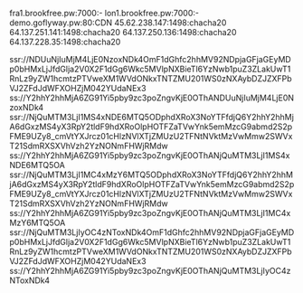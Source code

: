 fra1.brookfree.pw:7000:-
lon1.brookfree.pw:7000:-
demo.goflyway.pw:80:CDN
45.62.238.147:1498:chacha20
64.137.251.141:1498:chacha20
64.137.250.136:1498:chacha20
64.137.228.35:1498:chacha20
 
ssr://NDUuNjIuMjM4LjE0NzoxNDk4OmF1dGhfc2hhMV92NDpjaGFjaGEyMDp0bHMxLjJfdGlja2V0X2F1dGg6Wkc5MVlpNXBieTl6YzNwb1puZ3ZLakUwT1RnLz9yZW1hcmtzPTVweXM1WVdONkxTNTZMU201WS0zNXAybDZJZXFPbVJ2ZFdJdWFXOHZjM042YUdaNEx3
ss://Y2hhY2hhMjA6ZG91Yi5pby9zc3poZngvKjE0OThANDUuNjIuMjM4LjE0NzoxNDk4
ssr://NjQuMTM3LjI1MS4xNDE6MTQ5ODphdXRoX3NoYTFfdjQ6Y2hhY2hhMjA6dGxzMS4yX3RpY2tldF9hdXRoOlpHOTFZaTVwYnk5emMzcG9abmd2S2pFME9UZy8_cmVtYXJrcz01cHlzNVlXTjZMUzU2TFNtNVktMzVwMmw2SWVxT21SdmRXSXVhVzh2YzNONmFHWjRMdw
ss://Y2hhY2hhMjA6ZG91Yi5pby9zc3poZngvKjE0OThANjQuMTM3LjI1MS4xNDE6MTQ5OA
ssr://NjQuMTM3LjI1MC4xMzY6MTQ5ODphdXRoX3NoYTFfdjQ6Y2hhY2hhMjA6dGxzMS4yX3RpY2tldF9hdXRoOlpHOTFZaTVwYnk5emMzcG9abmd2S2pFME9UZy8_cmVtYXJrcz01cHlzNVlXTjZMUzU2TFNtNVktMzVwMmw2SWVxT21SdmRXSXVhVzh2YzNONmFHWjRMdw
ss://Y2hhY2hhMjA6ZG91Yi5pby9zc3poZngvKjE0OThANjQuMTM3LjI1MC4xMzY6MTQ5OA
ssr://NjQuMTM3LjIyOC4zNToxNDk4OmF1dGhfc2hhMV92NDpjaGFjaGEyMDp0bHMxLjJfdGlja2V0X2F1dGg6Wkc5MVlpNXBieTl6YzNwb1puZ3ZLakUwT1RnLz9yZW1hcmtzPTVweXM1WVdONkxTNTZMU201WS0zNXAybDZJZXFPbVJ2ZFdJdWFXOHZjM042YUdaNEx3
ss://Y2hhY2hhMjA6ZG91Yi5pby9zc3poZngvKjE0OThANjQuMTM3LjIyOC4zNToxNDk4
 

